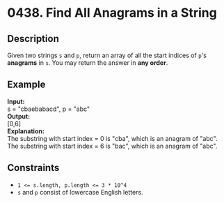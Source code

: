 # 0438. Find All Anagrams in a String

## Description

Given two strings `s` and `p`, return an array of all the start indices of `p`'s **anagrams** in `s`. You may return the answer in **any order**.

## Example

**Input:**  
s = "cbaebabacd", p = "abc"
<br>
**Output:**
<br>
[0,6]
<br>
**Explanation:**
<br>
The substring with start index = 0 is "cba", which is an anagram of "abc".
<br>
The substring with start index = 6 is "bac", which is an anagram of "abc".

## Constraints

- `1 <= s.length, p.length <= 3 * 10^4`
- `s` and `p` consist of lowercase English letters.
